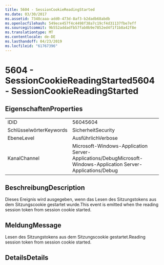```yaml
---
title: 5604 - SessionCookieReadingStarted
ms.date: 03/30/2017
ms.assetid: 7348caaa-add0-473d-8af3-b2dadb68abdb
ms.openlocfilehash: 549ece457f4c4498f38a7c19cf4d31137fbe7eff
ms.sourcegitcommit: 9b552addadfb57fab0b9e7852ed4f1f1b8a42f8e
ms.translationtype: MT
ms.contentlocale: de-DE
ms.lasthandoff: 04/23/2019
ms.locfileid: "61767396"
---
```

# <a name="5604---sessioncookiereadingstarted"></a><span data-ttu-id="4a5b7-102">5604 - SessionCookieReadingStarted</span><span class="sxs-lookup"><span data-stu-id="4a5b7-102">5604 - SessionCookieReadingStarted</span></span>
## <a name="properties"></a><span data-ttu-id="4a5b7-103">Eigenschaften</span><span class="sxs-lookup"><span data-stu-id="4a5b7-103">Properties</span></span>  
  
|||  
|-|-|  
|<span data-ttu-id="4a5b7-104">ID</span><span class="sxs-lookup"><span data-stu-id="4a5b7-104">ID</span></span>|<span data-ttu-id="4a5b7-105">5604</span><span class="sxs-lookup"><span data-stu-id="4a5b7-105">5604</span></span>|  
|<span data-ttu-id="4a5b7-106">Schlüsselwörter</span><span class="sxs-lookup"><span data-stu-id="4a5b7-106">Keywords</span></span>|<span data-ttu-id="4a5b7-107">Sicherheit</span><span class="sxs-lookup"><span data-stu-id="4a5b7-107">Security</span></span>|  
|<span data-ttu-id="4a5b7-108">Ebene</span><span class="sxs-lookup"><span data-stu-id="4a5b7-108">Level</span></span>|<span data-ttu-id="4a5b7-109">Ausführlich</span><span class="sxs-lookup"><span data-stu-id="4a5b7-109">Verbose</span></span>|  
|<span data-ttu-id="4a5b7-110">Kanal</span><span class="sxs-lookup"><span data-stu-id="4a5b7-110">Channel</span></span>|<span data-ttu-id="4a5b7-111">Microsoft-Windows-Application Server-Applications/Debug</span><span class="sxs-lookup"><span data-stu-id="4a5b7-111">Microsoft-Windows-Application Server-Applications/Debug</span></span>|  
  
## <a name="description"></a><span data-ttu-id="4a5b7-112">Beschreibung</span><span class="sxs-lookup"><span data-stu-id="4a5b7-112">Description</span></span>  
 <span data-ttu-id="4a5b7-113">Dieses Ereignis wird ausgegeben, wenn das Lesen des Sitzungstokens aus dem Sitzungscookie gestartet wurde.</span><span class="sxs-lookup"><span data-stu-id="4a5b7-113">This event is emitted when the reading session token from session cookie started.</span></span>  
  
## <a name="message"></a><span data-ttu-id="4a5b7-114">Meldung</span><span class="sxs-lookup"><span data-stu-id="4a5b7-114">Message</span></span>  
 <span data-ttu-id="4a5b7-115">Lesen des Sitzungstokens aus dem Sitzungscookie gestartet.</span><span class="sxs-lookup"><span data-stu-id="4a5b7-115">Reading session token from session cookie started.</span></span>  
  
## <a name="details"></a><span data-ttu-id="4a5b7-116">Details</span><span class="sxs-lookup"><span data-stu-id="4a5b7-116">Details</span></span>
